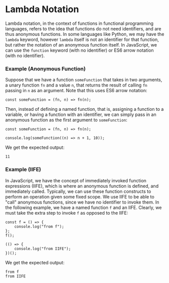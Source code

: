 # Lambda Notation

Lambda notation, in the context of functions in functional programming languages, refers to the 
idea that functions do not need identifiers, and are thus anonymous functions. In some languages 
like Python, we may have the `lambda` keyword, however `lambda` itself is not an identifier for that
function, but rather the notation of an anonymous function itself. In JavaScript, we can use the
`function` keyword (with no identifier) or ES6 arrow notation (with no identifier). 

### Example (Anonymous Function)

Suppose that we have a function `someFunction` that takes in two arguments, a unary function `fn` 
and a value `n`, that returns the result of calling `fn` passing in `n` as an argument. Note that
this uses ES6 arrow notation:

```
const someFunction = (fn, n) => fn(n);
```

Then, instead of defining a named function, that is, assigning a function to a variable, or having
a function with an identifier, we can simply pass in an anonymous function as the first argument to
`someFunction`:

```
const someFunction = (fn, n) => fn(n);

console.log(someFunction((n) => n + 1, 10));
```

We get the expected output:

```
11
```

### Example (IIFE)

In JavaScript, we have the concept of immediately invoked function expressions (IIFE), which is 
where an anonymous function is defined, and immediately called. Typically, we can use these function
constructs to perform an operation given some fixed scope. We use IIFE to be able to "call" 
anonymous functions, since we have no identifier to invoke them. In the following example, we have
a named function `f` and an IIFE. Clearly, we must take the extra step to invoke `f` as opposed to
the IIFE:

```
const f = () => {
    console.log("from f");
};
f();

(() => {
    console.log("from IIFE");
})();
```

We get the expected output:

```
from f
from IIFE
```

